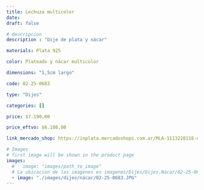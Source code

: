 ```yaml
---
title: Lechuza multicolor
date: 
draft: false

# descripcion
description : "Dije de plata y nácar"

materials: Plata 925

color: Plateado y nácar multicolor

dimensions: "1,5cm largo"

code: 02-25-0683

type: "Dijes"

categories: []

price: $7.190,00

price_eftvo: $6.108,00

link_mercado_shop: https://inplata.mercadoshops.com.ar/MLA-1113228118-dije-lechuza-multicolor-plata-925-y-nácar-_JM

# Images
# first image will be shown in the product page
images:
  # - image: "images/path_to_image"
  # La ubicacion de las imagenes es imagenes/Dijes/Dijes.Nácar/02-25-0683-lechuza-multicolor
  - image: "./images/dijes/nácar/02-25-0683.JPG"
---
```

